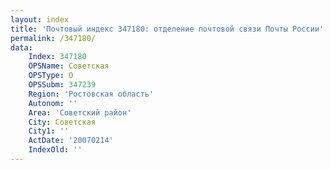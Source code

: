 ```yaml
---
layout: index
title: 'Почтовый индекс 347180: отделение почтовой связи Почты России'
permalink: /347180/
data:
    Index: 347180
    OPSName: Советская
    OPSType: О
    OPSSubm: 347239
    Region: 'Ростовская область'
    Autonom: ''
    Area: 'Советский район'
    City: Советская
    City1: ''
    ActDate: '20070214'
    IndexOld: ''
---
```

